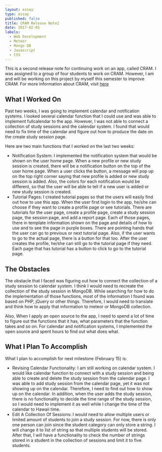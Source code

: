 ```yaml
---
layout: essay
type: essay
published: false
title: CRAM Release Note2
date: 2017-02-01
labels:
  - Web Development
  - Meteor
  - Mongo DB
  - Javascript
  - CSS
---
```


This is a second release note for continuing work on an app, called CRAM.  I was assigned to a group of four students to work on CRAM.  However, I am and will be working on this project by myself this semester to improve CRAM. For more information about CRAM, visit [here](https://cram-colleague.github.io)

## What I Worked On 

Past two weeks, I was going to implement calendar and notification systems.  I looked several calendar function that I could use and was able to implement fullcalendar to the app.  However, I was not able to connect a collection of study sessions and the calendar system.  I found that would need to fix time of the calendar and figure out how to produce the date on the create study session page.



Here are two main functions that I worked on the last two weeks:



* Notification System: I implemented the notification system that would be shown on the user home page.  When a new profile or new study session is created, there will be a notification button on the top of the user home page.  When a user clicks the button, a message will pop up on the top right corner saying that new profile is added or new study session is added.  Also, the colors for each notification would be different, so that the user will be able to tell if a new user is added or new study session is created.
* Tutorial Pages: I created tutorial pages so that the users will easily find out how to use this app.  When the user first login to the app, he/she can choose if they want to create a profile page or see tutorials.  There are tutorials for the user page, create a profile page, create a study session page, the session page, and add a report page.  Each of those pages, there in template information shown on the page and details of how to use and to see the page in purple boxes.  There are pointing hands that the user can go to previous or next tutorial page.  Also, if the user wants to go to the actual page, there is a button for that too.  After the user creates the profile, he/she can still go to the tutorial page if they need.  Each page that has tutorial has a button to click to go to the tutorial page.



## The Obstacles

The obstacle that I faced was figuring out how to connect the collection of a study session to calendar system.  I think I would need to recreate the collection of the study session in MongoDB.  While searching for how to do the implementation of those functions, most of the information I found was based on PHP, jQuery or other things.  Therefore, I would need to translate and think how to apply that information to meteor or MongoDB collection.

Also, When I apply an open source to the app, I need to spend a lot of time to figure out the functions that it has, what parameters that the function takes and so on.  For calendar and notification systems, I implemented the open source and spent hours to find out what does what.  



## What I Plan To Accomplish

What I plan to accomplish for next milestone (February 15) is:  



* Revising Calendar Functionality: I am still working on calendar system.  I would like calendar function to connect with a study session and being able to create and delete the study session from the calendar page.  I was able to add study session from the calendar page, yet it was not showing up on the calendar.  Therefore, I need to find out how to show up on the calendar. In addition, when the user adds the study session, there is no functionality to decide the time range of the study session, so I would need to implement it as well while I change the time of the calendar to Hawaii time.
* Edit A Collection Of Sessions: I would need to allow multiple users or limited amount of students to join a study session.  For now, there is only one person can join since the student category can only store a string. I will change it to list of string so that multiple students will be stored.  After that, I will have a functionality to check the number of strings stored in a student in the collection of sessions and limit it to five students.

